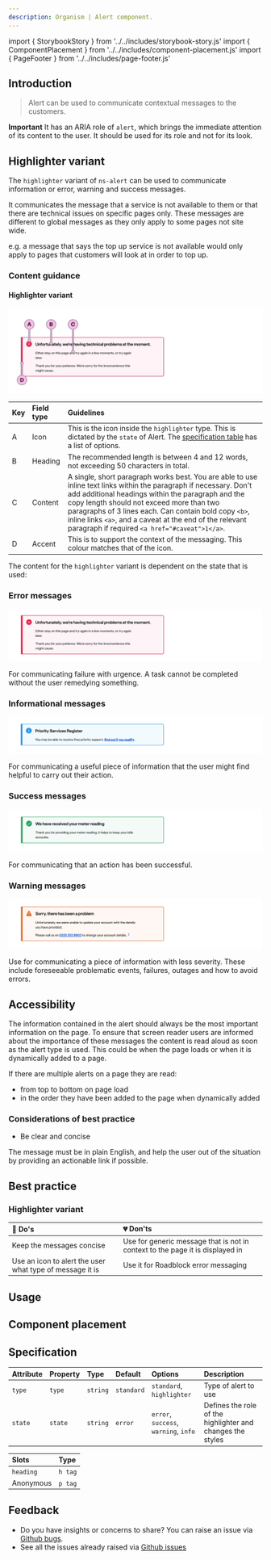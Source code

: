 ```yaml
---
description: Organism | Alert component.
---
```


import { StorybookStory } from '../../includes/storybook-story.js'
import { ComponentPlacement } from '../../includes/component-placement.js'
import { PageFooter } from '../../includes/page-footer.js'

## Introduction

> Alert can be used to communicate contextual messages to the customers.

**Important**  It has an ARIA role of `alert`, which brings the immediate attention of its content to the user. It should be used for its role and not for its look.

## Highlighter variant

The `highlighter` variant of `ns-alert` can be used to communicate information or error, warning and success messages.

It communicates the message that a service is not available to them or that there are technical issues on specific pages only. These messages are different to global messages as they only apply to some pages not site wide.

e.g. a message that says the top up service is not available would only apply to pages that customers will look at in order to top up.

### Content guidance

#### Highlighter variant

![Alert - Highlighter - Error state](images/ns-alert/highlighter/content-guidance.webp)

| Key | Field type | Guidelines |
| :--- | :--- | :--- |
| A | Icon | This is the icon inside the `highlighter` type. This is dictated by the `state` of Alert. The [specification table](#specification) has a list of options. |
| B | Heading | The recommended length is between 4 and 12 words, not exceeding 50 characters in total. |
| C | Content | A single, short paragraph works best. You are able to use inline text links within the paragraph if necessary. Don't add additional headings within the paragraph and the copy length should not exceed more than two paragraphs of 3 lines each. Can contain bold copy `<b>`, inline links `<a>`, and a caveat at the end of the relevant paragraph if required `<a href="#caveat">1</a>`. |
| D | Accent | This is to support the context of the messaging. This colour matches that of the icon. |

The content for the  `highlighter` variant is dependent on the state that is used:

### Error messages

![Highlighter - Error state](images/ns-alert/highlighter/error.webp)

For communicating failure with urgence. A task cannot be completed without the user remedying something.

### Informational messages

![Highlighter - Informational state](images/ns-alert/highlighter/info.webp)

For communicating a useful piece of information that the user might find helpful to carry out their action.

### Success messages

![Highlighter - Success state](images/ns-alert/highlighter/success.webp)

For communicating that an action has been successful.

### Warning messages

![Highlighter - Warning state](images/ns-alert/highlighter/warning.webp)

Use for communicating a piece of information with less severity. These include foreseeable problematic events, failures, outages and how to avoid errors.

## Accessibility 

The information contained in the alert should always be the most important information on the page. To ensure that screen reader users are informed about the importance of these messages the content is read aloud as soon as the alert type is used. This could be when the page loads or when it is dynamically added to a page.

If there are multiple alerts on a page they are read:

* from top to bottom on page load
* in the order they have been added to the page when dynamically added

### Considerations of best practice

* Be clear and concise

The message must be in plain English, and help the user out of the situation by providing an actionable link if possible.

## Best practice

### Highlighter variant

| 💚 Do's | 💔 Don'ts |
| :--- | :--- |
| Keep the messages concise |  Use for generic message that is not in context to the page it is displayed in |
| Use an icon to alert the user what type of message it is |  Use it for Roadblock error messaging |

## Usage

<StorybookStory story="components-ns-alert--error"></StorybookStory>

## Component placement

<ComponentPlacement component="ns-alert" parentComponents="ns-form,ns-panel"></ComponentPlacement>

## Specification

| Attribute | Property | Type | Default | Options | Description |
| :--- | :--- | :--- | :--- | :--- | :--- |
| `type` | `type` | `string` | `standard` | `standard`, `highlighter` | Type of alert to use |
| `state` | `state` | `string` | `error` | `error`, `success`, `warning`, `info` | Defines the role of the highlighter and changes the styles |

| Slots | Type |
| :--- | :--- |
| `heading` | `h tag` |
| Anonymous | `p tag` |

## Feedback

* Do you have insights or concerns to share? You can raise an issue via [Github bugs](https://github.com/ConnectedHomes/nucleus/issues/new?assignees=&labels=Bug&template=a--bug-report.md&title=[bug]%20[ns-alert]).
* See all the issues already raised via [Github issues](https://github.com/connectedHomes/nucleus/issues?utf8=%E2%9C%93&q=is%3Aopen+is%3Aissue+label%3ABug+[ns-alert])

<PageFooter></PageFooter>